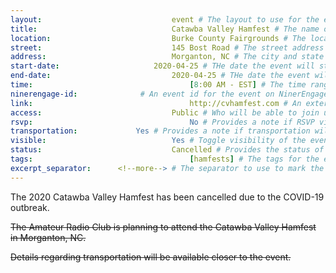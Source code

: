 ```yaml
---
layout:								event # The layout to use for the event page. This should never be changed.
title:								Catawba Valley Hamfest # The name of the event.
location:							Burke County Fairgrounds # The location or building of the event.
street:								145 Bost Road # The street address of the event.
address:							Morganton, NC # The city and state of the event.
start-date:						2020-04-25 # THe date the event will start. YYYY-MM-DD.
end-date:							2020-04-25 # THe date the event will end. YYYY-MM-DD.
time:									[8:00 AM - EST] # The time range of the event. Does not include travel. An array of times for multi-day events.
ninerengage-id:				 # An event id for the event on NinerEngage. Optional.
link:									http://cvhamfest.com # An external link to the event. Optional.
access:								Public # Who will be able to join us for the event. Values: 'Club', 'School', or 'Public'.
rsvp:									No # Provides a note if RSVP via email is required. Values: 'Yes', 'No'
transportation:				Yes # Provides a note if transportation will be provided. Values: 'Yes', 'No'
visible:							Yes # Toggle visibility of the event in feeds. Values: 'Yes', 'No'
status:								Cancelled # Provides the status of the event. Values: 'Attending', 'Planned', 'Cancelled'.
tags:									[hamfests] # The tags for the event.
excerpt_separator:		<!--more--> # The separator to use to mark the end of the event excerpt.
---
```



The 2020 Catawba Valley Hamfest has been cancelled due to the COVID-19 outbreak.

<!--more-->

~~The Amateur Radio Club is planning to attend the Catawba Valley Hamfest in Morganton, NC.~~

~~Details regarding transportation will be available closer to the event.~~
